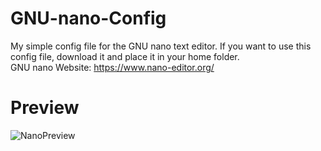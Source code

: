 # GNU-nano-Config
My simple config file for the GNU nano text editor. If you want to use this config file, download it and place it in your home folder. <br/>
GNU nano Website: https://www.nano-editor.org/ <br/>

# Preview

![NanoPreview](https://user-images.githubusercontent.com/85440857/196698227-60212731-c62e-479a-b8cc-cdbd9a299690.png)
